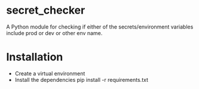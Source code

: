 # secret_checker
A Python module for checking if either of the secrets/environment variables include prod or dev or other env name.

# Installation
- Create a virtual environment
- Install the dependencies pip install -r requirements.txt

